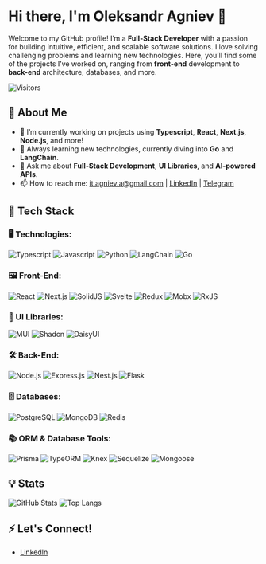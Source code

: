 # Hi there, I'm Oleksandr Agniev 👋

Welcome to my GitHub profile! I’m a **Full-Stack Developer** with a passion for building intuitive, efficient, and scalable software solutions. I love solving challenging problems and learning new technologies. Here, you’ll find some of the projects I’ve worked on, ranging from **front-end** development to **back-end** architecture, databases, and more.

![Visitors](https://komarev.com/ghpvc/?username=OleksandrAgniev&color=brightgreen)

## 🚀 About Me
- 🔭 I’m currently working on projects using **Typescript**, **React**, **Next.js**, **Node.js**, and more!
- 🌱 Always learning new technologies, currently diving into **Go** and **LangChain**.
- 💬 Ask me about **Full-Stack Development**, **UI Libraries**, and **AI-powered APIs**.
- 📫 How to reach me: it.agniev.a@gmail.com | [LinkedIn](https://www.linkedin.com/in/oleksandr-agniev-821691192) | [Telegram](https://t.me/username)

## 🔧 Tech Stack

### 🖥️ Technologies:
![Typescript](https://img.shields.io/badge/Typescript-3178C6?logo=typescript&logoColor=white&style=flat-square)
![Javascript](https://img.shields.io/badge/Javascript-F7DF1E?logo=javascript&logoColor=black&style=flat-square)
![Python](https://img.shields.io/badge/Python-3776AB?logo=python&logoColor=white&style=flat-square)
![LangChain](https://img.shields.io/badge/LangChain-yellow?style=flat-square)
![Go](https://img.shields.io/badge/Go-00ADD8?logo=go&logoColor=white&style=flat-square)

### 🖼️ Front-End:
![React](https://img.shields.io/badge/React-61DAFB?logo=react&logoColor=black&style=flat-square)
![Next.js](https://img.shields.io/badge/Next.js-000000?logo=next.js&logoColor=white&style=flat-square)
![SolidJS](https://img.shields.io/badge/SolidJS-blue?style=flat-square)
![Svelte](https://img.shields.io/badge/Svelte-F14230?logo=svelte&logoColor=white&style=flat-square)
![Redux](https://img.shields.io/badge/Redux-764ABC?logo=redux&logoColor=white&style=flat-square)
![Mobx](https://img.shields.io/badge/Mobx-orange?style=flat-square)
![RxJS](https://img.shields.io/badge/RxJS-B7178C?logo=reactivex&logoColor=white&style=flat-square)

### 🎨 UI Libraries:
![MUI](https://img.shields.io/badge/MUI-007FFF?logo=mui&logoColor=white&style=flat-square)
![Shadcn](https://img.shields.io/badge/Shadcn-green?style=flat-square)
![DaisyUI](https://img.shields.io/badge/DaisyUI-5A20FF?style=flat-square)

### 🛠️ Back-End:
![Node.js](https://img.shields.io/badge/Node.js-339933?logo=node.js&logoColor=white&style=flat-square)
![Express.js](https://img.shields.io/badge/Express.js-000000?logo=express&logoColor=white&style=flat-square)
![Nest.js](https://img.shields.io/badge/Nest.js-E0234E?logo=nestjs&logoColor=white&style=flat-square)
![Flask](https://img.shields.io/badge/Flask-000000?logo=flask&logoColor=white&style=flat-square)

### 🗄️ Databases:
![PostgreSQL](https://img.shields.io/badge/PostgreSQL-336791?logo=postgresql&logoColor=white&style=flat-square)
![MongoDB](https://img.shields.io/badge/MongoDB-47A248?logo=mongodb&logoColor=white&style=flat-square)
![Redis](https://img.shields.io/badge/Redis-DC382D?logo=redis&logoColor=white&style=flat-square)

### 📚 ORM & Database Tools:
![Prisma](https://img.shields.io/badge/Prisma-2D3748?logo=prisma&logoColor=white&style=flat-square)
![TypeORM](https://img.shields.io/badge/TypeORM-262627?style=flat-square)
![Knex](https://img.shields.io/badge/Knex-black?style=flat-square)
![Sequelize](https://img.shields.io/badge/Sequelize-52B0E7?logo=sequelize&logoColor=white&style=flat-square)
![Mongoose](https://img.shields.io/badge/Mongoose-880000?style=flat-square)

## 💡 Stats
![GitHub Stats](https://github-readme-stats.vercel.app/api?username=OleksandrAgniev&show_icons=true&theme=radical)
![Top Langs](https://github-readme-stats.vercel.app/api/top-langs/?username=OleksandrAgniev&layout=compact&theme=radical)

## ⚡ Let's Connect!
- [LinkedIn](https://www.linkedin.com/in/oleksandr-agniev-821691192)
